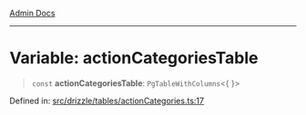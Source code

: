 [Admin Docs](/)

***

# Variable: actionCategoriesTable

> `const` **actionCategoriesTable**: `PgTableWithColumns`\<\{ \}\>

Defined in: [src/drizzle/tables/actionCategories.ts:17](https://github.com/gautam-divyanshu/talawa-api/blob/441b833d91882cfef7272c118419933afe47f7b6/src/drizzle/tables/actionCategories.ts#L17)
